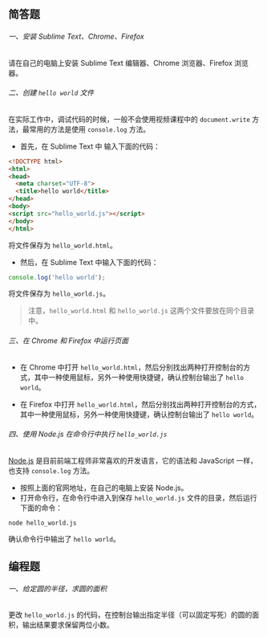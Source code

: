 ## 简答题

###### 一、安装 Sublime Text、Chrome、Firefox

请在自己的电脑上安装 Sublime Text 编辑器、Chrome 浏览器、Firefox 浏览器。

###### 二、创建 `hello world` 文件

在实际工作中，调试代码的时候，一般不会使用视频课程中的 `document.write` 方法，最常用的方法是使用 `console.log` 方法。

- 首先，在 Sublime Text 中 输入下面的代码：

```html
<!DOCTYPE html>
<html>
<head>
  <meta charset="UTF-8">
  <title>hello world</title>
</head>
<body>
<script src="hello_world.js"></script>
</body>
</html>
```

将文件保存为 `hello_world.html`。

- 然后，在 Sublime Text 中输入下面的代码：

```js
console.log('hello world');
```

将文件保存为 `hello_world.js`。

> 注意，`hello_world.html` 和 `hello_world.js` 这两个文件要放在同个目录中。

###### 三、在 Chrome 和 Firefox 中运行页面

- 在 Chrome 中打开 `hello_world.html`，然后分别找出两种打开控制台的方式，其中一种使用鼠标，另外一种使用快捷键，确认控制台输出了 `hello world`。

- 在 Firefox 中打开 `hello_world.html`，然后分别找出两种打开控制台的方式，其中一种使用鼠标，另外一种使用快捷键，确认控制台输出了 `hello world`。


###### 四、使用 Node.js 在命令行中执行 `hello_world.js`

[Node.js](https://nodejs.org/) 是目前前端工程师非常喜欢的开发语言，它的语法和 JavaScript 一样，也支持 `console.log` 方法。

- 按照上面的官网地址，在自己的电脑上安装 Node.js。
- 打开命令行，在命令行中进入到保存 `hello_world.js` 文件的目录，然后运行下面的命令：

```shell
node hello_world.js
```

确认命令行中输出了 `hello world`。

## 编程题

###### 一、给定圆的半径，求圆的面积

更改 `hello_world.js` 的代码，在控制台输出指定半径（可以固定写死）的圆的面积，输出结果要求保留两位小数。


